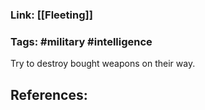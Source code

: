 ### Link: [[Fleeting]]

### Tags: #military #intelligence 

Try to destroy bought weapons on their way.

## References: